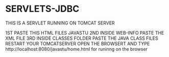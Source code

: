# SERVLETS-JDBC
THIS IS A SERVLET RUNNING ON TOMCAT SERVER 

1ST PASTE THIS HTML FILES JAVASTU
2ND INSIDE WEB-INFO PASTE THE XML FILE
3RD INSIDE CLASSES FOLDER PASTE THE JAVA CLASS FILES 
RESTART YOUR TOMCATSERVER
OPEN THE BROWSERT AND TYPE 
http://localhost:8080/javastu/home.html
for runinng on the browser
